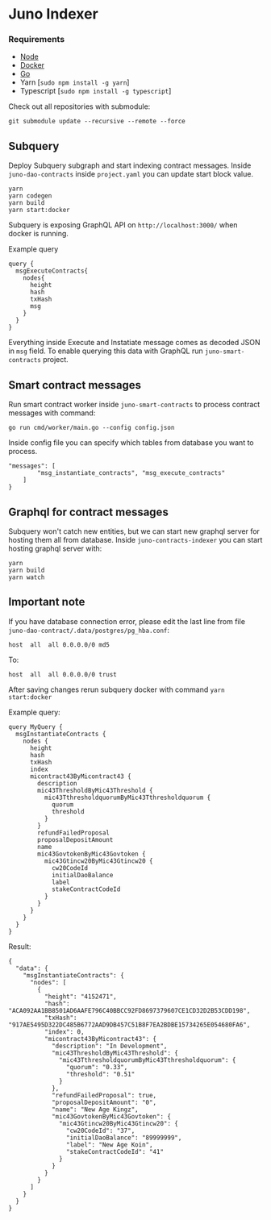 # Juno Indexer

### Requirements
* [Node](https://nodejs.org/en/download/)
* [Docker](https://docs.docker.com/engine/install/)
* [Go](https://go.dev/doc/install)
* Yarn [`sudo npm install -g yarn`]
* Typescript [`sudo npm install -g typescript`]

Check out all repositories with submodule:
```
git submodule update --recursive --remote --force
```

## Subquery
Deploy Subquery subgraph and start indexing contract messages. Inside `juno-dao-contracts` inside `project.yaml` you can 
update start block value.
```
yarn
yarn codegen
yarn build
yarn start:docker
```

Subquery is exposing GraphQL API on `http://localhost:3000/` when docker is running.

Example query
```
query {
  msgExecuteContracts{
    nodes{
      height
      hash
      txHash
      msg
    }
  }
}
```
Everything inside Execute and Instatiate message comes as decoded JSON in `msg` field. To enable querying this data with 
GraphQL run `juno-smart-contracts` project.

## Smart contract messages
Run smart contract worker inside `juno-smart-contracts` to process contract messages with command:
```
go run cmd/worker/main.go --config config.json
```

Inside config file you can specify which tables from database you want to process.
```
"messages": [
        "msg_instantiate_contracts", "msg_execute_contracts"
    ]
}
```


## Graphql for contract messages
Subquery won't catch new entities, but we can start new graphql server for hosting them all from database. Inside `juno-contracts-indexer` you can start hosting graphql server with:
```
yarn
yarn build
yarn watch
```

## Important note
If you have database connection error, please edit the last line from file `juno-dao-contract/.data/postgres/pg_hba.conf`:
```
host  all  all 0.0.0.0/0 md5
```
To:
```
host  all  all 0.0.0.0/0 trust
```
After saving changes rerun subquery docker with command `yarn start:docker`


Example query:
```
query MyQuery {
  msgInstantiateContracts {
    nodes {
      height
      hash
      txHash
      index
      micontract43ByMicontract43 {
        description
        mic43ThresholdByMic43Threshold {
          mic43TthresholdquorumByMic43Tthresholdquorum {
            quorum
            threshold
          }
        }
        refundFailedProposal
        proposalDepositAmount
        name
        mic43GovtokenByMic43Govtoken {
          mic43Gtincw20ByMic43Gtincw20 {
            cw20CodeId
            initialDaoBalance
            label
            stakeContractCodeId
          }
        }
      }
    }
  }
}

```

Result:
```
{
  "data": {
    "msgInstantiateContracts": {
      "nodes": [
        {
          "height": "4152471",
          "hash": "ACA092AA1BB8501AD6AAFE796C40BBCC92FD8697379607CE1CD32D2B53CDD198",
          "txHash": "917AE5495D322DC485B6772AAD9DB457C51B8F7EA2BDBE15734265E054680FA6",
          "index": 0,
          "micontract43ByMicontract43": {
            "description": "In Development",
            "mic43ThresholdByMic43Threshold": {
              "mic43TthresholdquorumByMic43Tthresholdquorum": {
                "quorum": "0.33",
                "threshold": "0.51"
              }
            },
            "refundFailedProposal": true,
            "proposalDepositAmount": "0",
            "name": "New Age Kingz",
            "mic43GovtokenByMic43Govtoken": {
              "mic43Gtincw20ByMic43Gtincw20": {
                "cw20CodeId": "37",
                "initialDaoBalance": "89999999",
                "label": "New Age Koin",
                "stakeContractCodeId": "41"
              }
            }
          }
        }
      ]
    }
  }
}
```


